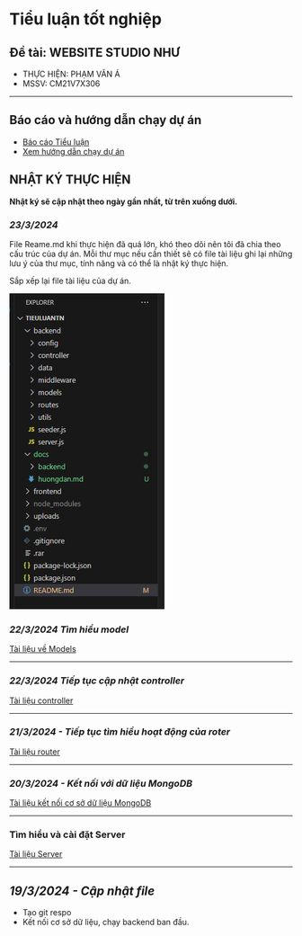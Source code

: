 # Tiểu luận tốt nghiệp

## Đề tài: WEBSITE STUDIO NHƯ

- THỰC HIỆN: PHẠM VĂN Á
- MSSV: CM21V7X306

---

## Báo cáo và hướng dẫn chạy dự án

- [Báo cáo Tiểu luận](https://docs.google.com/document/d/1pBuecpWnVnyw-nnBTALrKOULtWCm_6oPJgoiKN2oVRI/edit?usp=sharing)
- [Xem hướng dẫn chạy dự án](./docs/huongdan.md)

## NHẬT KÝ THỰC HIỆN

**Nhật ký sẽ cập nhật theo ngày gần nhất, từ trên xuống dưới.**

### _23/3/2024_

File Reame.md khi thực hiện đã quá lớn, khó theo dõi nên tôi đã chia theo cấu trúc của dự án. Mỗi thư mục nếu cần thiết sẽ có file tài liệu ghi lại những lưu ý của thư mục, tính năng và có thể là nhật ký thực hiện.

Sắp xếp lại file tài liệu của dự án.

![cấu trúc dự án](./docs/pictue/cautruc_23-3-24.PNG)

### _22/3/2024 Tìm hiểu model_

[Tài liệu về Models](./docs/backend/models/ReadModel.md)

***
### _22/3/2024 Tiếp tục cập nhật controller_

[Tài liệu controller](./docs/backend/controller/readController.md)
***
### _21/3/2024 - Tiếp tục tìm hiểu hoạt động của roter_

[Tài liệu router](./docs/backend/router/readRouter.md)

---
### _20/3/2024 - Kết nối với dữ liệu MongoDB_


[Tài liệu kết nối cơ sở dữ liệu MongoDB](./docs/backend/config/readConfig.md)

---

### Tìm hiểu và cài đặt Server

[Tài liệu Server](./docs/backend/readServer.md)

---
## _19/3/2024 - Cập nhật file_

- Tạo git respo
- Kết nối cơ sở dữ liệu, chạy backend ban đầu.

